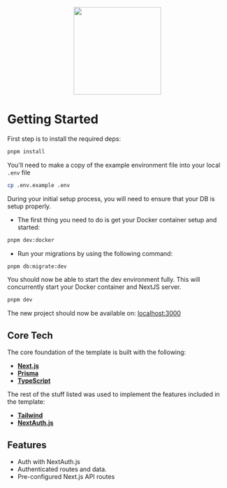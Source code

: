 <p align="center">
  <img height="200" src="https://i.ibb.co/7VMQdJj/cozzzy-2.png">
</p>

# Getting Started

First step is to install the required deps:

```bash
pnpm install
```

You'll need to make a copy of the example environment file into your local `.env` file

```bash
cp .env.example .env
```

During your initial setup process, you will need to ensure that your DB is setup properly.

- The first thing you need to do is get your Docker container setup and started:

```bash
pnpm dev:docker
```

- Run your migrations by using the following command:

```bash
pnpm db:migrate:dev
```

You should now be able to start the dev environment fully. This will concurrently start your Docker container and NextJS server.

```bash
pnpm dev
```

The new project should now be available on: [localhost:3000](http://localhost:3000)

## Core Tech

The core foundation of the template is built with the following:

- **[Next.js](https://nextjs.org/)**
- **[Prisma](https://www.prisma.io/)**
- **[TypeScript](https://www.typescriptlang.org/)**

The rest of the stuff listed was used to implement the features included in the template:

- **[Tailwind](https://tailwindcss.com/)**
- **[NextAuth.js](https://next-auth.js.org/)**

## Features

- Auth with NextAuth.js
- Authenticated routes and data.
- Pre-configured Next.js API routes
